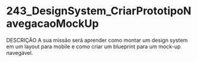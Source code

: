 # 243_DesignSystem_CriarPrototipoNavegacaoMockUp
DESCRIÇÃO A sua missão será aprender como montar um design system em um layout para mobile e como criar um blueprint para um mock-up navegável.
